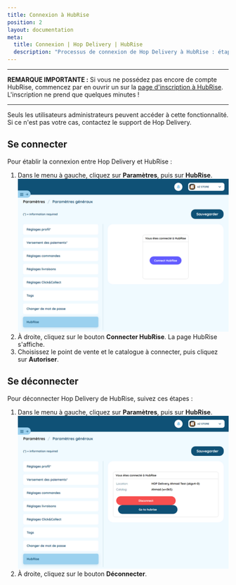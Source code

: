 ```yaml
---
title: Connexion à HubRise
position: 2
layout: documentation
meta:
  title: Connexion | Hop Delivery | HubRise
  description: "Processus de connexion de Hop Delivery à HubRise : étapes à suivre pour recevoir vos commandes Hop Delivery dans votre solution d'encaissement."
---
```


---

**REMARQUE IMPORTANTE :** Si vous ne possédez pas encore de compte HubRise, commencez par en ouvrir un sur la [page d'inscription à HubRise](https://manager.hubrise.com/signup). L'inscription ne prend que quelques minutes !

---

Seuls les utilisateurs administrateurs peuvent accéder à cette fonctionnalité. Si ce n'est pas votre cas, contactez le support de Hop Delivery.

## Se connecter

Pour établir la connexion entre Hop Delivery et HubRise :
1. Dans le menu à gauche, cliquez sur **Paramètres**, puis sur **HubRise**.
  ![Connexion HubRise - Déconnecté](../images/001-fr-hop-delivery-hubrise-deconnecte.png)
2. À droite, cliquez sur le bouton **Connecter HubRise**. La page HubRise s'affiche.
3. Choisissez le point de vente et le catalogue à connecter, puis cliquez sur **Autoriser**.


## Se déconnecter

Pour déconnecter Hop Delivery de HubRise, suivez ces étapes :

1. Dans le menu à gauche, cliquez sur **Paramètres**, puis sur **HubRise**.
   ![Connexion HubRise - Connecté](../images/002-fr-hop-delivery-hubrise-connecte.png)
2. À droite, cliquez sur le bouton **Déconnecter**.